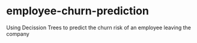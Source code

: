 # employee-churn-prediction
Using Decission Trees to predict the churn risk of an employee leaving the company
